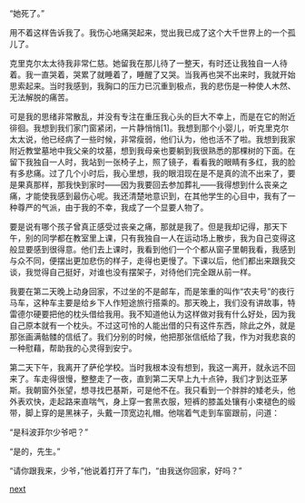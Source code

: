 
“她死了。”

用不着这样告诉我了。我伤心地痛哭起来，觉出我已成了这个大千世界上的一个孤儿了。

克里克尔太太待我非常仁慈。她留我在那儿待了一整天，有时还让我独自一人待着。我一直哭着，哭累了就睡着了，睡醒了又哭。当我再也哭不出来时，我就开始思索起来。当时我感到，我胸口的压力已沉重到极点，我的悲伤是一种使人木然、无法解脱的痛苦。

可是我的思绪非常散乱，并没有专注在重压我心头的巨大不幸上，而是在它的附近徘徊。我想到我们家门窗紧闭，一片静悄悄[1]。我想到那个小婴儿，听克里克尔太太说，他已经病了一些时候，非常瘦弱，他们认为，他也活不了啦。我想到我家附近教堂墓地中我父亲的坟墓，想到我母亲也要躺到我很熟悉的那棵树的下面。在留下我独自一人时，我站到一张椅子上，照了镜子，看看我的眼睛有多红，我的脸有多悲痛。过了几个小时后，我心里想，我的眼泪现在是不是真的流不出来了，要是果真那样，那我快到家时——因为我要回去参加葬礼——我得想到什么丧亲之痛，才能使我感到最伤心呢。我还清楚地意识到，在其他学生的心目中，我有了一种尊严的气派，由于我的不幸，我成了一个显要人物了。

要是说有哪个孩子曾真正感受过丧亲之痛，那就是我了。但是我却记得，那天下午，别的同学都在教室里上课，只有我独自一人在运动场上散步，我为自己变得这般显要感到很得意。他们去上课时，我看到他们一个个都从窗子里朝我看，我感到与众不同，便摆出更加悲伤的样子，走得也更慢了。下课以后，他们都出来跟我交谈，我觉得自己挺好，对谁也没有摆架子，对待他们完全跟从前一样。

我要在第二天晚上动身回家，不过坐的不是邮车，而是笨重的叫作“农夫号”的夜行马车，这种车主要是给乡下人作短途旅行搭乘的。那天晚上，我们没有讲故事，特雷德尔硬要把他的枕头借给我用。我不知道他认为这样做对我有什么好处，因为我自己原本就有一个枕头。不过这可怜的人能出借的只有这件东西，除此之外，就是那张画满骷髅的信纸了。我们分别的时候，他把那张信纸给了我，作为对我悲哀的一种慰藉，帮助我的心灵得到安宁。

第二天下午，我离开了萨伦学校。当时我根本没有想到，我这一离开，就永远不回来了。车走得很慢，整整走了一夜，直到第二天早上九十点钟，我们才到达亚茅斯。我朝窗外张望，想寻找巴基斯，可是他不在。我只看到一个胖胖的矮老头，他外表欢快，走起路来直喘气，身上穿一套黑衣服，短裤的膝盖处镶有小束褪色的缎带，脚上穿的是黑袜子，头戴一顶宽边礼帽。他喘着气走到车窗跟前，问道：

“是科波菲尔少爷吧？”

“是的，先生。”

“请你跟我来，少爷，”他说着打开了车门，“由我送你回家，好吗？”

[next](page125)